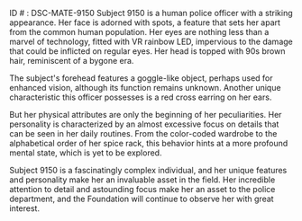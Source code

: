 ID # : DSC-MATE-9150
Subject 9150 is a human police officer with a striking appearance. Her face is adorned with spots, a feature that sets her apart from the common human population. Her eyes are nothing less than a marvel of technology, fitted with VR rainbow LED, impervious to the damage that could be inflicted on regular eyes. Her head is topped with 90s brown hair, reminiscent of a bygone era.

The subject's forehead features a goggle-like object, perhaps used for enhanced vision, although its function remains unknown. Another unique characteristic this officer possesses is a red cross earring on her ears.

But her physical attributes are only the beginning of her peculiarities. Her personality is characterized by an almost excessive focus on details that can be seen in her daily routines. From the color-coded wardrobe to the alphabetical order of her spice rack, this behavior hints at a more profound mental state, which is yet to be explored.

Subject 9150 is a fascinatingly complex individual, and her unique features and personality make her an invaluable asset in the field. Her incredible attention to detail and astounding focus make her an asset to the police department, and the Foundation will continue to observe her with great interest.